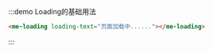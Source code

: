 <!-- ## Loading 组件 -->

<!-- 加载数据时显示功效。 -->
<!-- :::demo会在container插件中编写的自定义处理函数处理，将:::demo 和 :::替换为其返回值 -->
<!-- 处理函数执行两次，第一次返回:::demo的替换，第二次返回:::的替换 -->
:::demo Loading的基础用法

<me-loading loading-text="页面加载中......"></me-loading>
<!-- 下面的规则是用<code>标签包裹```html内的文本，code标签认为内部内容是源代码，但编译不会进行编译，而是显示为代码文本 -->
```html
<me-loading loading-text="页面加载中......"></me-loading>
```

:::